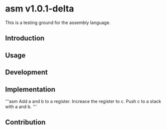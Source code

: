 # asm v1.0.1-delta
This is a testing ground for the assembly language.

## Introduction


## Usage


## Development


## Implementation

'''asm
Add a and b to a register.
Increace the register to c.
Push c to a stack with a and b.
'''


## Contribution
